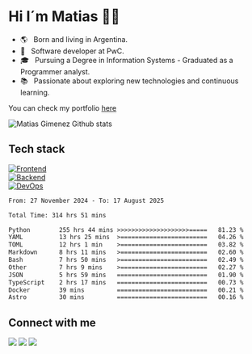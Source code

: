 # Hi I´m Matias 👋🏽

-   🌎 &nbsp; Born and living in Argentina.
-   💼 &nbsp; Software developer at PwC.
-   🎓 &nbsp; Pursuing a Degree in Information Systems - Graduated as a Programmer analyst.
-   📚 &nbsp; Passionate about exploring new technologies and continuous learning.

You can check my portfolio <a href="https://matiasgimenez.vercel.app/">here</a>

<img src='https://github-readme-stats.vercel.app/api?username=matiagimenez&show_icons=true&theme=tokyonight&border_radius=5&include_all_commits=true&count_private=true&card_width=400&hide_border=true' alt="Matias Gimenez Github stats">

## Tech stack
[![Frontend](https://skillicons.dev/icons?i=html,css,tailwind,js,ts,react)](https://skillicons.dev) <br/>
[![Backend](https://skillicons.dev/icons?i=python,fastapi,nodejs,mongodb,postgres,sqlite,redis)](https://skillicons.dev) <br/>
[![DevOps](https://skillicons.dev/icons?i=docker,kubernetes,githubactions)](https://skillicons.dev) <br/>

<!--START_SECTION:waka-->

```txt
From: 27 November 2024 - To: 17 August 2025

Total Time: 314 hrs 51 mins

Python        255 hrs 44 mins >>>>>>>>>>>>>>>>>>>>=====   81.23 %
YAML          13 hrs 25 mins  >========================   04.26 %
TOML          12 hrs 1 min    >========================   03.82 %
Markdown      8 hrs 11 mins   >========================   02.60 %
Bash          7 hrs 50 mins   >========================   02.49 %
Other         7 hrs 9 mins    >========================   02.27 %
JSON          5 hrs 59 mins   =========================   01.90 %
TypeScript    2 hrs 17 mins   =========================   00.73 %
Docker        39 mins         =========================   00.21 %
Astro         30 mins         =========================   00.16 %
```

<!--END_SECTION:waka-->

## Connect with me

<p>
<a href="https://www.linkedin.com/in/matiagimenez"><img src="https://img.shields.io/badge/LinkedIn-0077B5?style=for-the-badge&logo=linkedin&logoColor=white"/></a>
<a href="https://www.github.com/matiagimenez"><img src="https://img.shields.io/badge/GitHub-100000?style=for-the-badge&logo=github&logoColor=white"/></a>
<a href="https://www.codewars.com/users/m4tias"><img src="https://img.shields.io/badge/Codewars-B1361E?style=for-the-badge&logo=Codewars&logoColor=white"/></a>
</p>
